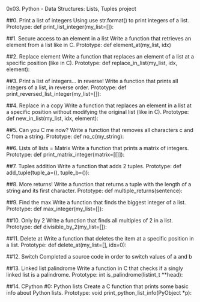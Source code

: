 0x03. Python - Data Structures: Lists, Tuples project

##0. Print a list of integers
Using use str.format() to print integers of a list.
Prototype: def print_list_integer(my_list=[]):

##1. Secure access to an element in a list
Write a function that retrieves an element from a list like in C.
Prototype: def element_at(my_list, idx)

##2. Replace element
Write a function that replaces an element of a list at a specific position (like in C).
Prototype: def replace_in_list(my_list, idx, element):

##3. Print a list of integers... in reverse!
Write a function that prints all integers of a list, in reverse order.
Prototype: def print_reversed_list_integer(my_list=[]):

##4. Replace in a copy
Write a function that replaces an element in a list at a specific position without modifying the original list (like in C).
Prototype: def new_in_list(my_list, idx, element):

##5. Can you C me now?
Write a function that removes all characters c and C from a string.
Prototype: def no_c(my_string):

##6. Lists of lists = Matrix
Write a function that prints a matrix of integers.
Prototype: def print_matrix_integer(matrix=[[]]):

##7. Tuples addition
Write a function that adds 2 tuples.
Prototype: def add_tuple(tuple_a=(), tuple_b=()):

##8. More returns!
Write a function that returns a tuple with the length of a string and its first character.
Prototype: def multiple_returns(sentence):

##9. Find the max
Write a function that finds the biggest integer of a list.
Prototype: def max_integer(my_list=[]):

##10. Only by 2
Write a function that finds all multiples of 2 in a list.
Prototype: def divisible_by_2(my_list=[]):

##11. Delete at
Write a function that deletes the item at a specific position in a list.
Prototype: def delete_at(my_list=[], idx=0):

##12. Switch
Completed a source code in order to switch values of a and b

##13. Linked list palindrome
Write a function in C that checks if a singly linked list is a palindrome.
Prototype: int is_palindrome(listint_t **head):

##14. CPython #0: Python lists
Create a C function that prints some basic info about Python lists.
Prototype: void print_python_list_info(PyObject *p):
